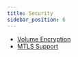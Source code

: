 ```yaml
---
title: Security
sidebar_position: 6
---
```


<head>
  <link rel="canonical" href="https://main--longhornio-docusaurus.netlify.app/index"/>
</head>

* [Volume Encryption](./volume-encryption)
* [MTLS Support](./mtls-support)
